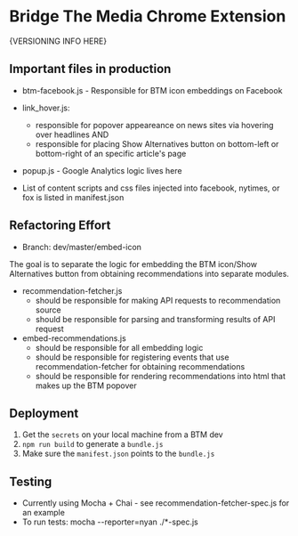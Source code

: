 # Bridge The Media Chrome Extension

{VERSIONING INFO HERE}

## Important files in production

- btm-facebook.js - Responsible for BTM icon embeddings on Facebook
- link_hover.js:
	- responsible for popover appeareance on news sites via hovering over headlines AND
	- responsible for placing Show Alternatives button on bottom-left or bottom-right of an specific article's page

- popup.js - Google Analytics logic lives here
- List of content scripts and css files injected into facebook, nytimes, or fox is listed in manifest.json

## Refactoring Effort

- Branch: dev/master/embed-icon

The goal is to separate the logic for embedding the BTM icon/Show Alternatives button from obtaining recommendations into separate modules.

- recommendation-fetcher.js
	- should be responsible for making API requests to recommendation source
	- should be responsible for parsing and transforming results of API request
- embed-recommendations.js
	- should be responsible for all embedding logic
	- should be responsible for registering events that use recommendation-fetcher for obtaining recommendations
	- should be responsible for rendering recommendations into html that makes up the BTM popover


## Deployment

1. Get the ```secrets``` on your local machine from a BTM dev
2. ```npm run build``` to generate a `bundle.js`
3. Make sure the ```manifest.json``` points to the ```bundle.js```


## Testing

- Currently using Mocha + Chai - see recommendation-fetcher-spec.js for an example
- To run tests: mocha --reporter=nyan ./*-spec.js
